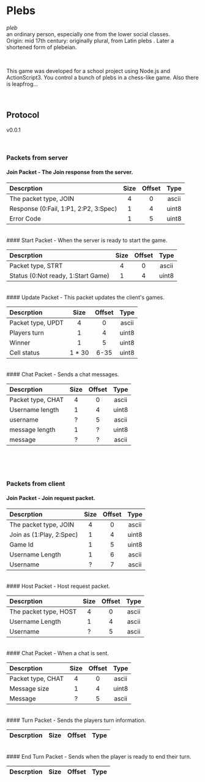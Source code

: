 # Plebs
_pleb_  
an ordinary person, especially one from the lower social classes.  
Origin: mid 17th century: originally plural, from Latin plebs . Later a shortened form of plebeian.

<br>

This game was developed for a school project using Node.js and ActionScript3. You control a bunch of plebs in a chess-like game. Also there is leapfrog...

<br>

## Protocol 
v0.0.1

<br>

### Packets from server


#### Join Packet - The Join response from the server.  

| Descrption | Size | Offset | Type |
|:---|:---:|:---:|:---:|
|The packet type, JOIN|4|0|ascii|
|Response (0:Fail, 1:P1, 2:P2, 3:Spec)|1|4|uint8|
|Error Code|1|5|uint8|


<br>
#### Start Packet - When the server is ready to start the game.

| Descrption | Size | Offset | Type |
|:---|:---:|:---:|:---:|
|Packet type, STRT|4|0|ascii|
|Status (0:Not ready, 1:Start Game)|1|4|uint8|

<br>
#### Update Packet - This packet updates the client's games.

| Descrption | Size | Offset | Type |
|:---|:---:|:---:|:---:|
|Packet type, UPDT|4|0|ascii|
|Players turn|1|4|uint8|
|Winner|1|5|uint8|
|Cell status|1 * 30|6-35|uint8|

<br>
#### Chat Packet - Sends a chat messages.

| Descrption | Size | Offset | Type |
|:---|:---:|:---:|:---:|
|Packet type, CHAT|4|0|ascii|
|Username length|1|4|uint8|
|username|?|5|ascii|
|message length|1|?|uint8|
|message|?|?|ascii|

<br>
<br>
<br>

### Packets from client

#### Join Packet - Join request packet.

| Descrption | Size | Offset | Type |
|:---|:---:|:---:|:---:|
|The packet type, JOIN|4|0|ascii|
|Join as (1:Play, 2:Spec)|1|4|uint8|
|Game Id|1|5|uint8|
|Username Length|1|6|ascii|
|Username|?|7|ascii|

<br>
#### Host Packet - Host request packet.

| Descrption | Size | Offset | Type |
|:---|:---:|:---:|:---:|
|The packet type, HOST|4|0|ascii|
|Username Length|1|4|ascii|
|Username|?|5|ascii|

<br>
#### Chat Packet - When a chat is sent.

| Descrption | Size | Offset | Type |
|:---|:---:|:---:|:---:|
|Packet type, CHAT|4|0|ascii|
|Message size|1|4|uint8|
|Message|?|5|ascii|

<br>
#### Turn Packet - Sends the players turn information.

| Descrption | Size | Offset | Type |
|:---|:---:|:---:|:---:|

<br>
#### End Turn Packet - Sends when the player is ready to end their turn.

| Descrption | Size | Offset | Type |
|:---|:---:|:---:|:---:|
